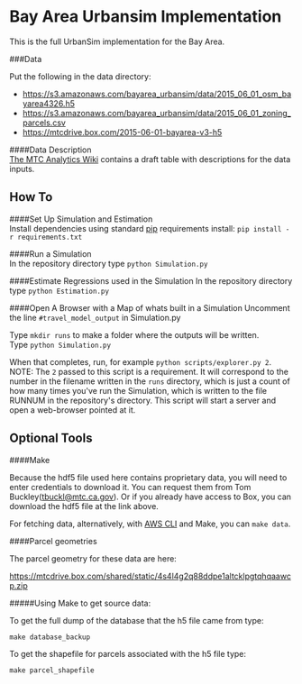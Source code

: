 Bay Area Urbansim Implementation
=======

This is the full UrbanSim implementation for the Bay Area.

###Data

Put the following in the data directory:

* https://s3.amazonaws.com/bayarea_urbansim/data/2015_06_01_osm_bayarea4326.h5  
* https://s3.amazonaws.com/bayarea_urbansim/data/2015_06_01_zoning_parcels.csv  
* https://mtcdrive.box.com/2015-06-01-bayarea-v3-h5  

####Data Description  
[The MTC Analytics Wiki](http://analytics.mtc.ca.gov/foswiki/UrbanSimTwo/InputFiles?validation_key=0301bd909f2a02c80cb5e315fec942d8) contains a draft table with descriptions for the data inputs. 

How To 
------
####Set Up Simulation and Estimation  
Install dependencies using standard [pip](https://pip.pypa.io/en/latest/user_guide.html#requirements-files) requirements install:
`pip install -r requirements.txt` 

####Run a Simulation  
In the repository directory type `python Simulation.py`  

####Estimate Regressions used in the Simulation
In the repository directory type `python Estimation.py`  

####Open A Browser with a Map of whats built in a Simulation
Uncomment the line `#travel_model_output` in Simulation.py  

Type `mkdir runs` to make a folder where the outputs will be written.  
Type `python Simulation.py`

When that completes, run, for example `python scripts/explorer.py 2`. NOTE: The `2` passed to this script is a requirement. It will correspond to the number in the filename written in the `runs` directory, which is just a count of how many times you've run the Simulation, which is written to the file RUNNUM in the repository's directory. This script will start a server and open a web-browser pointed at it.  

Optional Tools
--------------
####Make

Because the hdf5 file used here contains proprietary data, you will need to enter credentials to download it. You can request them from Tom Buckley(tbuckl@mtc.ca.gov). Or if you already have access to Box, you can download the hdf5 file at the link above. 

For fetching data, alternatively, with [AWS CLI](https://aws.amazon.com/cli/) and Make, you can 
`make data`.

####Parcel geometries

The parcel geometry for these data are here:

https://mtcdrive.box.com/shared/static/4s4l4g2q88ddpe1altcklpgtqhqaawcp.zip

#####Using Make to get source data:

To get the full dump of the database that the h5 file came from type:

`make database_backup`

To get the shapefile for parcels associated with the h5 file type:

`make parcel_shapefile`
